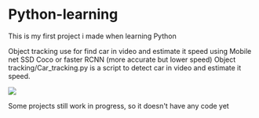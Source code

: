 # Python-learning

This is my first project i made when learning Python

Object tracking use for find car in video and estimate it speed using Mobile net SSD Coco or faster RCNN (more accurate but lower speed)
Object tracking/Car_tracking.py is a script to detect car in video and estimate it speed.

![](car_detect.gif)

Some projects still work in progress, so it doesn't have any code yet
